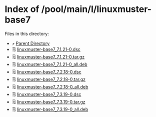 
# Index of /pool/main/l/linuxmuster-base7
Files in this directory:
- ⤴ [Parent Directory](../)
- 🗒 [linuxmuster-base7_7.1.21-0.dsc](linuxmuster-base7_7.1.21-0.dsc)
- 🗒 [linuxmuster-base7_7.1.21-0.tar.gz](linuxmuster-base7_7.1.21-0.tar.gz)
- 🗒 [linuxmuster-base7_7.1.21-0_all.deb](linuxmuster-base7_7.1.21-0_all.deb)
- 🗒 [linuxmuster-base7_7.2.18-0.dsc](linuxmuster-base7_7.2.18-0.dsc)
- 🗒 [linuxmuster-base7_7.2.18-0.tar.gz](linuxmuster-base7_7.2.18-0.tar.gz)
- 🗒 [linuxmuster-base7_7.2.18-0_all.deb](linuxmuster-base7_7.2.18-0_all.deb)
- 🗒 [linuxmuster-base7_7.3.19-0.dsc](linuxmuster-base7_7.3.19-0.dsc)
- 🗒 [linuxmuster-base7_7.3.19-0.tar.gz](linuxmuster-base7_7.3.19-0.tar.gz)
- 🗒 [linuxmuster-base7_7.3.19-0_all.deb](linuxmuster-base7_7.3.19-0_all.deb)
